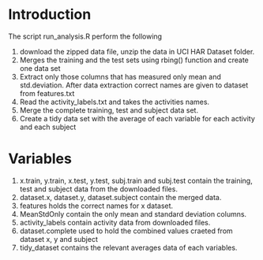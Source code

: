 # Introduction
The script run_analysis.R perform the following
1. download the zipped data file, unzip the data in UCI HAR Dataset folder.
2. Merges the training and the test sets using rbing() function and create one data set
3. Extract only those columns that has measured only mean and std.deviation. After data extraction correct names are given to dataset from features.txt
4. Read the activity_labels.txt and takes the activities names.
5. Merge the complete training, test and subject data set.
6. Create a tidy data set with the average of each variable for each activity and each subject

# Variables
1. x.train, y.train, x.test, y.test, subj.train and subj.test contain the training, test and subject data from the downloaded files.
2. dataset.x, dataset.y, dataset.subject contain the merged data.
3. features holds the correct names for x dataset.
4. MeanStdOnly contain the only mean and standard deviation columns.
5. activity_labels contain activity data from downloaded files.
6. dataset.complete used to hold the combined values craeted from dataset x, y and subject
7. tidy_dataset contains the relevant averages data of each variables.

